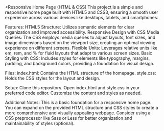 <Responsive Home Page (HTML & CSS)
This project is a simple and responsive home page built with HTML5 and CSS3, ensuring a smooth user experience across various devices like desktops, tablets, and smartphones.

Features:
HTML5 Structure: Utilizes semantic elements for clear organization and improved accessibility.
Responsive Design with CSS Media Queries: The CSS employs media queries to adjust layouts, font sizes, and image dimensions based on the viewport size, creating an optimal viewing experience on different screens.
Flexible Units: Leverages relative units like em, rem, and % for fluid layouts that adapt to various screen sizes.
Basic Styling with CSS: Includes styles for elements like typography, margins, padding, and background colors, providing a foundation for visual design.

Files:
index.html: Contains the HTML structure of the homepage.
style.css: Holds the CSS styles for the layout and design.

Setup:
Clone this repository.
Open index.html and style.css in your preferred code editor.
Customize the content and styles as needed.

Additional Notes:
This is a basic foundation for a responsive home page. You can expand on the provided HTML structure and CSS styles to create a more comprehensive and visually appealing webpage.
Consider using a CSS preprocessor like Sass or Less for better organization and maintainability of styles (optional).
